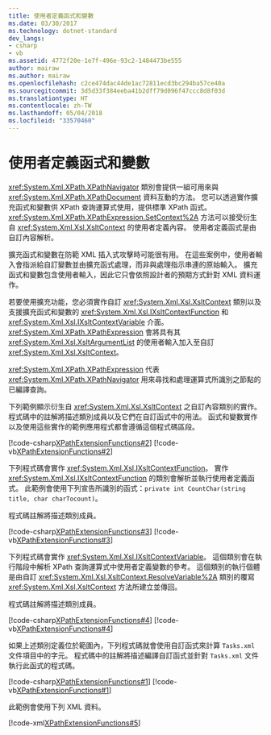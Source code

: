 ```yaml
---
title: 使用者定義函式和變數
ms.date: 03/30/2017
ms.technology: dotnet-standard
dev_langs:
- csharp
- vb
ms.assetid: 4772f20e-1e7f-496e-93c2-1484473be555
author: mairaw
ms.author: mairaw
ms.openlocfilehash: c2ce474dac44de1ac72811ecd3bc294ba57ce40a
ms.sourcegitcommit: 3d5d33f384eeba41b2dff79d096f47ccc8d8f03d
ms.translationtype: HT
ms.contentlocale: zh-TW
ms.lasthandoff: 05/04/2018
ms.locfileid: "33570460"
---
```

# <a name="user-defined-functions-and-variables"></a>使用者定義函式和變數
<xref:System.Xml.XPath.XPathNavigator> 類別會提供一組可用來與 <xref:System.Xml.XPath.XPathDocument> 資料互動的方法。 您可以透過實作擴充函式和變數供 XPath 查詢運算式使用，提供標準 XPath 函式。 <xref:System.Xml.XPath.XPathExpression.SetContext%2A> 方法可以接受衍生自 <xref:System.Xml.Xsl.XsltContext> 的使用者定義內容。 使用者定義函式是由自訂內容解析。  
  
 擴充函式和變數在防範 XML 插入式攻擊時可能很有用。 在這些案例中，使用者輸入會指派給自訂變數並由擴充函式處理，而非與處理指示串連的原始輸入。 擴充函式和變數包含使用者輸入，因此它只會依照設計者的預期方式針對 XML 資料運作。  
  
 若要使用擴充功能，您必須實作自訂 <xref:System.Xml.Xsl.XsltContext> 類別以及支援擴充函式和變數的 <xref:System.Xml.Xsl.IXsltContextFunction> 和 <xref:System.Xml.Xsl.IXsltContextVariable> 介面。 <xref:System.Xml.XPath.XPathExpression> 會將具有其 <xref:System.Xml.Xsl.XsltArgumentList> 的使用者輸入加入至自訂 <xref:System.Xml.Xsl.XsltContext>。  
  
 <xref:System.Xml.XPath.XPathExpression> 代表 <xref:System.Xml.XPath.XPathNavigator> 用來尋找和處理運算式所識別之節點的已編譯查詢。  
  
 下列範例顯示衍生自 <xref:System.Xml.Xsl.XsltContext> 之自訂內容類別的實作。 程式碼中的註解將描述類別成員以及它們在自訂函式中的用法。 函式和變數實作以及使用這些實作的範例應用程式都會遵循這個程式碼區段。  
  
 [!code-csharp[XPathExtensionFunctions#2](../../../../samples/snippets/csharp/VS_Snippets_Data/xpathextensionfunctions/cs/xpathextensionfunctions.cs#2)]
 [!code-vb[XPathExtensionFunctions#2](../../../../samples/snippets/visualbasic/VS_Snippets_Data/xpathextensionfunctions/vb/xpathextensionfunctions.vb#2)]  
  
 下列程式碼會實作 <xref:System.Xml.Xsl.IXsltContextFunction>。 實作 <xref:System.Xml.Xsl.IXsltContextFunction> 的類別會解析並執行使用者定義函式。 此範例會使用下列宣告所識別的函式：`private int CountChar(string title, char charTocount)`。  
  
 程式碼註解將描述類別成員。  
  
 [!code-csharp[XPathExtensionFunctions#3](../../../../samples/snippets/csharp/VS_Snippets_Data/xpathextensionfunctions/cs/xpathextensionfunctions.cs#3)]
 [!code-vb[XPathExtensionFunctions#3](../../../../samples/snippets/visualbasic/VS_Snippets_Data/xpathextensionfunctions/vb/xpathextensionfunctions.vb#3)]  
  
 下列程式碼會實作 <xref:System.Xml.Xsl.IXsltContextVariable>。 這個類別會在執行階段中解析 XPath 查詢運算式中使用者定義變數的參考。 這個類別的執行個體是由自訂 <xref:System.Xml.Xsl.XsltContext.ResolveVariable%2A> 類別的覆寫 <xref:System.Xml.Xsl.XsltContext> 方法所建立並傳回。  
  
 程式碼註解將描述類別成員。  
  
 [!code-csharp[XPathExtensionFunctions#4](../../../../samples/snippets/csharp/VS_Snippets_Data/xpathextensionfunctions/cs/xpathextensionfunctions.cs#4)]
 [!code-vb[XPathExtensionFunctions#4](../../../../samples/snippets/visualbasic/VS_Snippets_Data/xpathextensionfunctions/vb/xpathextensionfunctions.vb#4)]  
  
 如果上述類別定義位於範圍內，下列程式碼就會使用自訂函式來計算 `Tasks.xml` 文件項目中的字元。 程式碼中的註解將描述編譯自訂函式並針對 `Tasks.xml` 文件執行此函式的程式碼。  
  
 [!code-csharp[XPathExtensionFunctions#1](../../../../samples/snippets/csharp/VS_Snippets_Data/xpathextensionfunctions/cs/xpathextensionfunctions.cs#1)]
 [!code-vb[XPathExtensionFunctions#1](../../../../samples/snippets/visualbasic/VS_Snippets_Data/xpathextensionfunctions/vb/xpathextensionfunctions.vb#1)]  
  
 此範例會使用下列 XML 資料。  
  
 [!code-xml[XPathExtensionFunctions#5](../../../../samples/snippets/xml/VS_Snippets_Data/xpathextensionfunctions/XML/tasks.xml#5)]
